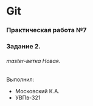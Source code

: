 # Git
### Практическая работа №7
### Задание 2.
###### master-ветка Новая.
Выполнил:
* Московский К.А.
* УВПв-321